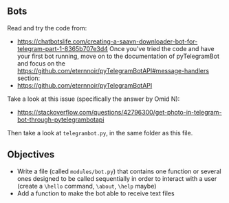 ## Bots

Read and try the code from:
* https://chatbotslife.com/creating-a-saavn-downloader-bot-for-telegram-part-1-8365b707e3d4
Once you've tried the code and have your first bot running, move on to the documentation of pyTelegramBot and focus on the https://github.com/eternnoir/pyTelegramBotAPI#message-handlers section:
* https://github.com/eternnoir/pyTelegramBotAPI

Take a look at this issue (specifically the answer by Omid N):
* https://stackoverflow.com/questions/42796300/get-photo-in-telegram-bot-through-pytelegrambotapi

Then take a look at `telegrambot.py`, in the same folder as this file.

## Objectives
* Write a file (called `modules/bot.py`) that contains one function or several ones designed to be called sequentially in order to interact with a user (create a `\hello` command, `\about`, `\help` maybe) 
* Add a function to make the bot able to receive text files